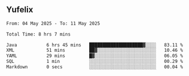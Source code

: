 ## Yufelix

<!--START_SECTION:waka-->

```txt
From: 04 May 2025 - To: 11 May 2025

Total Time: 8 hrs 7 mins

Java           6 hrs 45 mins   ████████████████████▓░░░░   83.11 %
XML            51 mins         ██▓░░░░░░░░░░░░░░░░░░░░░░   10.46 %
YAML           29 mins         █▓░░░░░░░░░░░░░░░░░░░░░░░   06.05 %
SQL            1 min           ░░░░░░░░░░░░░░░░░░░░░░░░░   00.29 %
Markdown       0 secs          ░░░░░░░░░░░░░░░░░░░░░░░░░   00.04 %
```

<!--END_SECTION:waka-->

